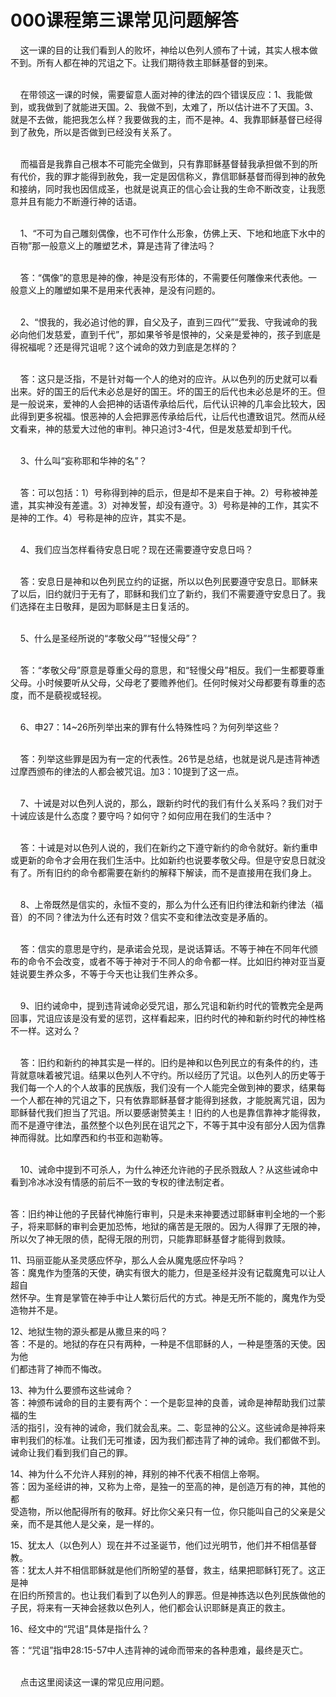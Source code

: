 # 000课程第三课常见问题解答



<p>&nbsp; &nbsp; 这一课的目的让我们看到人的败坏，神给以色列人颁布了十诫，其实人根本做不到。所有人都在神的咒诅之下。让我们期待救主耶稣基督的到来。</p>

<p><br />
&nbsp; &nbsp; 在带领这一课的时候，需要留意人面对神的律法的四个错误反应：1、我能做到，或我做到了就能进天国。2、我做不到，太难了，所以估计进不了天国。3、就是不去做，能把我怎么样？我要做我的主，而不是神。4、我靠耶稣基督已经得到了赦免，所以是否做到已经没有关系了。</p>

<p><br />
&nbsp; &nbsp; 而福音是我靠自己根本不可能完全做到，只有靠耶稣基督替我承担做不到的所有代价，我的罪才能得到赦免，我一定是因信称义，靠信耶稣基督而得到神的赦免和接纳，同时我也因信成圣，也就是说真正的信心会让我的生命不断改变，让我愿意并且有能力不断遵行神的话语。&nbsp;</p>

<p><br />
&nbsp; &nbsp; 1、“不可为自己雕刻偶像，也不可作什么形象，仿佛上天、下地和地底下水中的百物”那一般意义上的雕塑艺术，算是违背了律法吗？</p>

<p><br />
&nbsp; &nbsp; 答：“偶像”的意思是神的像，神是没有形体的，不需要任何雕像来代表他。一般意义上的雕塑如果不是用来代表神，是没有问题的。</p>

<p><br />
&nbsp; &nbsp; 2、“恨我的，我必追讨他的罪，自父及子，直到三四代”“爱我、守我诫命的我必向他们发慈爱，直到千代”，那如果爷爷是恨神的，父亲是爱神的，孩子到底是得祝福呢？还是得咒诅呢？这个诫命的效力到底是怎样的？</p>

<p><br />
&nbsp; &nbsp; 答：这只是泛指，不是针对每一个人的绝对的应许。从以色列的历史就可以看出来。好的国王的后代未必总是好的国王。坏的国王的后代也未必总是坏的王。但是一般说来，爱神的人会把神的话语传承给后代，后代认识神的几率会比较大，因此得到更多祝福。恨恶神的人会把罪恶传承给后代，让后代也遭致诅咒。然而从经文看来，神的慈爱大过他的审判。神只追讨3-4代，但是发慈爱却到千代。</p>

<p><br />
&nbsp; &nbsp; 3、什么叫“妄称耶和华神的名”？</p>

<p><br />
&nbsp; &nbsp; 答：可以包括：1）号称得到神的启示，但是却不是来自于神。2）号称被神差遣，其实神没有差遣。3）对神发誓，却没有遵守。3）号称是神的工作，其实不是神的工作。4）号称是神的应许，其实不是。</p>

<p><br />
&nbsp; &nbsp; 4、我们应当怎样看待安息日呢？现在还需要遵守安息日吗？</p>

<p><br />
&nbsp; &nbsp; 答：安息日是神和以色列民立约的证据，所以以色列民要遵守安息日。耶稣来了以后，旧约就归于无有了，耶稣和我们立了新约，我们不需要遵守安息日了。我们选择在主日敬拜，是因为耶稣是主日复活的。</p>

<p><br />
&nbsp; &nbsp; 5、什么是圣经所说的“孝敬父母”“轻慢父母”？</p>

<p><br />
&nbsp; &nbsp; 答：“孝敬父母”原意是尊重父母的意思，和“轻慢父母”相反。我们一生都要尊重父母。小时候要听从父母，父母老了要赡养他们。任何时候对父母都要有尊重的态度，而不是藐视或轻视。</p>

<p><br />
&nbsp; &nbsp; 6、申27：14~26所列举出来的罪有什么特殊性吗？为何列举这些？</p>

<p><br />
&nbsp; &nbsp; 答：列举这些罪是因为有一定的代表性。26节是总结，也就是说凡是违背神透过摩西颁布的律法的人都会被咒诅。加3：10提到了这一点。</p>

<p><br />
&nbsp; &nbsp; 7、十诫是对以色列人说的，那么，跟新约时代的我们有什么关系吗？我们对于十诫应该是什么态度？要守吗？如何守？如何应用在我们的生活中？&nbsp;</p>

<p><br />
&nbsp; &nbsp; 答：十诫是对以色列人说的，我们在新约之下遵守新约的命令就好。新约重申或更新的命令才会用在我们生活中。比如新约也说要孝敬父母。但是守安息日就没有了。所有旧约的命令都需要在新约的解释下解读，而不是直接用在我们身上。</p>

<p><br />
&nbsp; &nbsp; 8、上帝既然是信实的，永恒不变的，那么为什么还有旧约律法和新约律法（福音）的不同？律法为什么还有时效？信实不变和律法改变是矛盾的。</p>

<p><br />
&nbsp; &nbsp; 答：信实的意思是守约，是承诺会兑现，是说话算话。不等于神在不同年代颁布的命令不会改变，或者不等于神对于不同人的命令都一样。比如旧约神对亚当夏娃说要生养众多，不等于今天也让我们生养众多。</p>

<p><br />
&nbsp; &nbsp; 9、旧约诫命中，提到违背诫命必受咒诅，那么咒诅和新约时代的管教完全是两回事，咒诅应该是没有爱的惩罚，这样看起来，旧约时代的神和新约时代的神性格不一样。这对么？</p>

<p><br />
&nbsp; &nbsp; 答：旧约和新约的神其实是一样的。旧约是神和以色列民立的有条件的约，违背就意味着被咒诅。结果以色列人不守约。所以经历了咒诅。以色列人的历史等于我们每一个人的个人故事的民族版，我们没有一个人能完全做到神的要求，结果每一个人都在神的咒诅之下，只有依靠耶稣基督才能得到拯救，才能脱离咒诅，因为耶稣替代我们担当了咒诅。所以要感谢赞美主！旧约的人也是靠信靠神才能得救，而不是遵守律法，虽然整个以色列民在诅咒之下，不等于其中没有部分人因为信靠神而得就。比如摩西和约书亚和迦勒等。</p>

<p><br />
&nbsp; &nbsp; 10、诫命中提到不可杀人，为什么神还允许祂的子民杀戮敌人？从这些诫命中看到冷冰冰没有情感的前后不一致的专权的律法制定者。</p>

<p><br />
答：旧约神让他的子民替代神施行审判，只是未来神要透过耶稣审判全地的一个影子，将来耶稣的审判会更加恐怖，地狱的痛苦是无限的。因为人得罪了无限的神，所以欠了神无限的债，配得无限的刑罚，只能靠耶稣基督才能得到救赎。</p>

<p>11、玛丽亚能从圣灵感应怀孕，那么人会从魔鬼感应怀孕吗？<br />
答：魔鬼作为堕落的天使，确实有很大的能力，但是圣经并没有记载魔鬼可以让人超自<br />
然怀孕。生育是掌管在神手中让人繁衍后代的方式。神是无所不能的，魔鬼作为受造物并不是。</p>

<p>12、地狱生物的源头都是从撒旦来的吗？<br />
答：不是的。地狱的存在只有两种，一种是不信耶稣的人，一种是堕落的天使。因为他<br />
们都违背了神而不悔改。</p>

<p>13、神为什么要颁布这些诫命？<br />
答：神颁布诫命的目的主要有两个：一个是彰显神的良善，诫命是神帮助我们过蒙福的生<br />
活的指引，没有神的诫命，我们就会乱来。二、彰显神的公义。这些诫命是神将来审判我们的标准。让我们无可推诿，因为我们都违背了神的诫命。我们都做不到。诫命让我们看到我们自己的罪。</p>

<p>14、神为什么不允许人拜别的神，拜别的神不代表不相信上帝啊。<br />
答：因为圣经讲的神，又称为上帝，是独一的至高的神，是创造万有的神，其他的都<br />
受造物，所以他配得所有的敬拜。好比你父亲只有一位，你只能叫自己的父亲是父亲，而不是其他人是父亲，是一样的。</p>

<p>15、犹太人（以色列人）现在并不过圣诞节，他们过光明节，他们并不相信基督教。<br />
答：犹太人并不相信耶稣就是他们所盼望的基督，救主，结果把耶稣钉死了。这正是神<br />
在旧约所预言的。也让我们看到了以色列人的罪恶。但是神拣选以色列民族做他的子民，将来有一天神会拯救以色列人，他们都会认识耶稣是真正的救主。</p>

<p>16、经文中的“咒诅”具体是指什么？</p>

<p>答：“咒诅”指申28:15-57中人违背神的诫命而带来的各种患难，最终是灭亡。</p>

<p><br />
&nbsp; &nbsp; 点击这里阅读这一课的常见应用问题。</p>